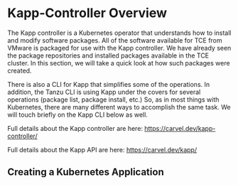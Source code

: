 # Kapp-Controller Overview

The Kapp controller is a Kubernetes operator that understands how to install and modify software packages.
All of the software available for TCE from VMware is packaged for use with the Kapp controller.
We have already seen the package repositories and installed packages available in the TCE cluster.
In this section, we will take a quick look at how such packages were created.

There is also a CLI for Kapp that simplifies some of the operations. In addition, the Tanzu CLI
is using Kapp under the covers for several operations (package list, package install, etc.) So, as
in most things with Kubernetes, there are many different ways to accomplish the same task.
We will touch briefly on the Kapp CLI below as well.

Full details about the Kapp controller are here: https://carvel.dev/kapp-controller/

Full details about the Kapp API are here: https://carvel.dev/kapp/

## Creating a Kubernetes Application


